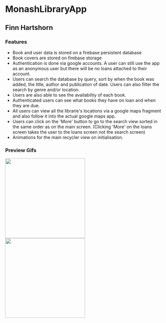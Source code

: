 # MonashLibraryApp
## Finn Hartshorn

### Features
- Book and user data is stored on a firebase persistent database
- Book covers are stored on firebase storage
- Authentication is done via google accounts. A user can still use the app as an anonymous user but there will be no loans attached to their account.
- Users can search the database by query, sort by when the book was added, the title, author and publication of date. Users can also filter the search by genre and/or location.
- Users are also able to see the availabiltiy of each book.
- Authenticated users can see what books they have on loan and when they are due.
- All users can view all the librarie's locations via a google maps fragment and also follow it into the actual google maps app.
- Users can click on the 'More' button to go to the search view sorted in the same order as on the main screen. (Clicking 'More' on the loans screen takes the user to the loans screen not the search screen)
- Animations for the main recycler view on initialisation.

### Preview Gifs

<a href="https://imgur.com/uubrzKe"><img src="https://i.imgur.com/uubrzKe.gif" width="256"></a> <a href="https://imgur.com/Msq2eAv"><img src="https://i.imgur.com/Msq2eAv.gif" width="256"></a>

